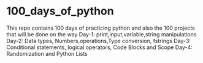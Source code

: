 # 100_days_of_python
This repo contains 100 days of practicing python and also the 100 projects that will be done on the way
Day-1: print,input,variable,string manipulations
Day-2:  Data types, Numbers,operations,Type conversion, fstrings
Day-3: Conditional statements, logical operators, Code Blocks and Scope
Day-4: Randomization and Python Lists
